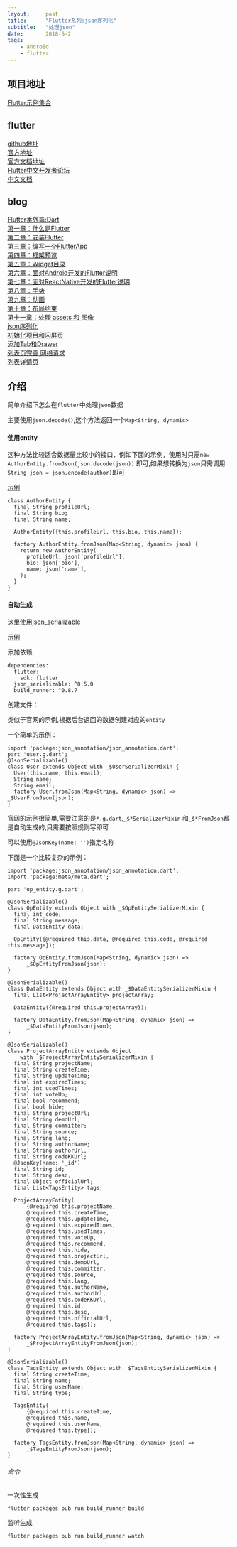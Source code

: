 ```yaml
---
layout:     post
title:      "Flutter系列:json序列化"
subtitle:   "处理json"
date:       2018-5-2
tags:
    - android
    - flutter
---
```


## 项目地址

[Flutter示例集合](https://github.com/7449/flutter_example)

## flutter

[github地址](https://github.com/flutter/flutter)<br>
[官方地址](https://flutter.io/)<br>
[官方文档地址](https://flutter.io/docs/)<br>
[Flutter中文开发者论坛](http://flutter-dev.com/)<br>
[中文文档](http://doc.flutter-dev.cn/)<br>

## blog

[Flutter番外篇:Dart](https://7449.github.io/2018/3/18/android_flutter_dart.html)<br>
[第一章：什么是Flutter](https://7449.github.io/2018/3/19/android_flutter_1.html)<br>
[第二章：安装Flutter](https://7449.github.io/2018/3/19/android_flutter_2.html)<br>
[第三章：编写一个FlutterApp](https://7449.github.io/2018/3/26/android_flutter_3.html)<br>
[第四章：框架预览](https://7449.github.io/2018/3/26/android_flutter_4.html)<br>
[第五章：Widget目录](https://7449.github.io/2018/4/12/android_flutter_5.html)<br>
[第六章：面对Android开发的Flutter说明](https://7449.github.io/2018/4/16/android_flutter_6.html)<br>
[第七章：面对ReactNative开发的Flutter说明](https://7449.github.io/2018/4/17/android_flutter_7.html)<br>
[第八章：手势](https://7449.github.io/2018/4/20/android_flutter_8.html)<br>
[第九章：动画](https://7449.github.io/2018/4/20/android_flutter_9.html)<br>
[第十章：布局约束](https://7449.github.io/2018/4/21/android_flutter_10.html)<br>
[第十一章：处理 assets 和 图像](https://7449.github.io/2018/4/22/android_flutter_11.html)<br>
[json序列化](https://7449.github.io/2018/5/02/android_flutter_json_serializable.html)<br>
[初始化项目和闪屏页](https://7449.github.io/2018/4/23/android_flutter_splash.html)<br>
[添加Tab和Drawer](https://7449.github.io/2018/4/24/android_flutter_drawer.html)<br>
[列表页完善,网络请求](https://7449.github.io/2018/4/24/android_flutter_net_list.html)<br>
[列表详情页](https://7449.github.io/2018/4/25/android_flutter_net_list_detail.html)<br>

## 介绍

简单介绍下怎么在`flutter`中处理`json`数据

主要使用`json.decode()`,这个方法返回一个`Map<String, dynamic>`

#### 使用entity

这种方法比较适合数据量比较小的接口，例如下面的示例，使用时只需`new AuthorEntity.fromJson(json.decode(json))`
即可,如果想转换为`json`只需调用`String json = json.encode(author)`即可

[示例](https://github.com/7449/flutter_example/blob/master/flutter-zhihu_zhuanlan/lib/entity/entity.dart)

    class AuthorEntity {
      final String profileUrl;
      final String bio;
      final String name;
    
      AuthorEntity({this.profileUrl, this.bio, this.name});
    
      factory AuthorEntity.fromJson(Map<String, dynamic> json) {
        return new AuthorEntity(
          profileUrl: json['profileUrl'],
          bio: json['bio'],
          name: json['name'],
        );
      }
    }

#### 自动生成

这里使用[json_serializable](https://pub.dartlang.org/packages/json_serializable)

[示例](https://github.com/7449/flutter_example/blob/master/flutter_codekk/lib/entity)

添加依赖

    dependencies:
      flutter:
        sdk: flutter
      json_serializable: ^0.5.0
      build_runner: ^0.8.7
      
创建文件：

类似于官网的示例,根据后台返回的数据创建对应的`entity`

一个简单的示例：

    import 'package:json_annotation/json_annotation.dart';
    part 'user.g.dart';
    @JsonSerializable()
    class User extends Object with _$UserSerializerMixin {
      User(this.name, this.email);
      String name;
      String email;
      factory User.fromJson(Map<String, dynamic> json) => _$UserFromJson(json);
    }

官网的示例很简单,需要注意的是`*.g.dart`,`_$*SerializerMixin`
和`_$*FromJson`都是自动生成的,只需要按照规则写即可

可以使用`@JsonKey(name: '')`指定名称

下面是一个比较复杂的示例：

    import 'package:json_annotation/json_annotation.dart';
    import 'package:meta/meta.dart';
    
    part 'op_entity.g.dart';
    
    @JsonSerializable()
    class OpEntity extends Object with _$OpEntitySerializerMixin {
      final int code;
      final String message;
      final DataEntity data;
    
      OpEntity({@required this.data, @required this.code, @required this.message});
    
      factory OpEntity.fromJson(Map<String, dynamic> json) =>
          _$OpEntityFromJson(json);
    }
    
    @JsonSerializable()
    class DataEntity extends Object with _$DataEntitySerializerMixin {
      final List<ProjectArrayEntity> projectArray;
    
      DataEntity({@required this.projectArray});
    
      factory DataEntity.fromJson(Map<String, dynamic> json) =>
          _$DataEntityFromJson(json);
    }
    
    @JsonSerializable()
    class ProjectArrayEntity extends Object
        with _$ProjectArrayEntitySerializerMixin {
      final String projectName;
      final String createTime;
      final String updateTime;
      final int expiredTimes;
      final int usedTimes;
      final int voteUp;
      final bool recommend;
      final bool hide;
      final String projectUrl;
      final String demoUrl;
      final String committer;
      final String source;
      final String lang;
      final String authorName;
      final String authorUrl;
      final String codeKKUrl;
      @JsonKey(name: '_id')
      final String id;
      final String desc;
      final Object officialUrl;
      final List<TagsEntity> tags;
    
      ProjectArrayEntity(
          {@required this.projectName,
          @required this.createTime,
          @required this.updateTime,
          @required this.expiredTimes,
          @required this.usedTimes,
          @required this.voteUp,
          @required this.recommend,
          @required this.hide,
          @required this.projectUrl,
          @required this.demoUrl,
          @required this.committer,
          @required this.source,
          @required this.lang,
          @required this.authorName,
          @required this.authorUrl,
          @required this.codeKKUrl,
          @required this.id,
          @required this.desc,
          @required this.officialUrl,
          @required this.tags});
    
      factory ProjectArrayEntity.fromJson(Map<String, dynamic> json) =>
          _$ProjectArrayEntityFromJson(json);
    }
    
    @JsonSerializable()
    class TagsEntity extends Object with _$TagsEntitySerializerMixin {
      final String createTime;
      final String name;
      final String userName;
      final String type;
    
      TagsEntity(
          {@required this.createTime,
          @required this.name,
          @required this.userName,
          @required this.type});
    
      factory TagsEntity.fromJson(Map<String, dynamic> json) =>
          _$TagsEntityFromJson(json);
    }

###### 命令

一次性生成

    flutter packages pub run build_runner build
    
监听生成

    flutter packages pub run build_runner watch
